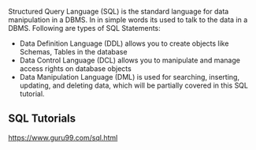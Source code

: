 Structured Query Language (SQL) is the standard language for data manipulation in a DBMS. In in simple words its used to talk to the data in a DBMS. Following are types of SQL Statements:

- Data Definition Language (DDL) allows you to create objects like Schemas, Tables in the database
- Data Control Language (DCL) allows you to manipulate and manage access rights on database objects
- Data Manipulation Language (DML) is used for searching, inserting, updating, and deleting data, which will be partially covered in this SQL tutorial.




## SQL Tutorials


https://www.guru99.com/sql.html